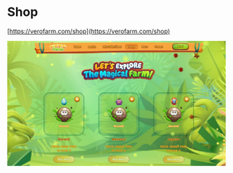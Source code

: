 # Shop

[https://verofarm.com/shop](https://verofarm.com/shop)

![](../.gitbook/assets/photo_2021-10-01_17-24-30.jpg)

